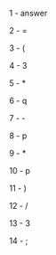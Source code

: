 1 - answer

2 - =

3 - (

4 - 3

5 - *

6 - q

7 - -

8 - p

9 - *

10 - p

11 - )

12 - /

13 - 3

14 - ;
